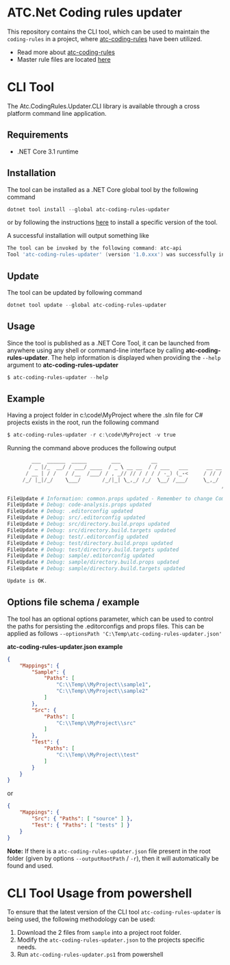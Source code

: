 # ATC.Net Coding rules updater

This repository contains the CLI tool, which can be used to maintain the `coding-rules` in a project, where [atc-coding-rules](https://github.com/atc-net/atc-coding-rules) have been utilized.

* Read more about [atc-coding-rules](https://github.com/atc-net/atc-coding-rules)
* Master rule files are located [here](https://github.com/atc-net/atc-coding-rules/tree/main/distribution)

# CLI Tool

The Atc.CodingRules.Updater.CLI library is available through a cross platform command line application.

## Requirements

- .NET Core 3.1 runtime

## Installation

The tool can be installed as a .NET Core global tool by the following command

```powershell
dotnet tool install --global atc-coding-rules-updater
```

or by following the instructions [here](https://www.nuget.org/packages/atc-coding-rules-updater/) to install a specific version of the tool.

A successful installation will output something like

```powershell
The tool can be invoked by the following command: atc-api
Tool 'atc-coding-rules-updater' (version '1.0.xxx') was successfully installed.`
```

## Update

The tool can be updated by following command

```powershell
dotnet tool update --global atc-coding-rules-updater
```

## Usage

Since the tool is published as a .NET Core Tool, it can be launched from anywhere using any shell or command-line interface by calling **atc-coding-rules-updater**. The help information is displayed when providing the `--help` argument to **atc-coding-rules-updater**

```powershell
$ atc-coding-rules-updater --help
```

## Example

Having a project folder in c:\code\MyProject where the .sln file for C# projects exists in the root, run the following command

```powershell
$ atc-coding-rules-updater -r c:\code\MyProject -v true
```

Running the command above produces the following output

```powershell
        ___  ______  _____        ___          __                                 __        __
       / _ |/_  __/ / ___/ ____  / _ \ __ __  / / ___   ___      __ __   ___  ___/ / ___ _ / /_ ___   ____
      / __ | / /   / /__  /___/ / , _// // / / / / -_) (_-<     / // /  / _ \/ _  / / _ `// __// -_) / __/
     /_/ |_|/_/    \___/       /_/|_| \_,_/ /_/  \__/ /___/     \_,_/  / .__/\_,_/  \_,_/ \__/ \__/ /_/
                                                                      /_/

FileUpdate # Information: common.props updated - Remember to change CompanyName in the file
FileUpdate # Debug: code-analysis.props updated
FileUpdate # Debug: .editorconfig updated
FileUpdate # Debug: src/.editorconfig updated
FileUpdate # Debug: src/directory.build.props updated
FileUpdate # Debug: src/directory.build.targets updated
FileUpdate # Debug: test/.editorconfig updated
FileUpdate # Debug: test/directory.build.props updated
FileUpdate # Debug: test/directory.build.targets updated
FileUpdate # Debug: sample/.editorconfig updated
FileUpdate # Debug: sample/directory.build.props updated
FileUpdate # Debug: sample/directory.build.targets updated

Update is OK.
```

## Options file schema / example

The tool has an optional options parameter, which can be used to control the paths for persisting the .editorconfigs and props files. This can be applied as follows `--optionsPath 'C:\Temp\atc-coding-rules-updater.json'`

**atc-coding-rules-updater.json example**

```json
{
	"Mappings": {
		"Sample": {
			"Paths": [
				"C:\\Temp\\MyProject\\sample1",
				"C:\\Temp\\MyProject\\sample2"
			]
		},
		"Src": {
			"Paths": [
				"C:\\Temp\\MyProject\\src"
			]
		},
		"Test": {
			"Paths": [
				"C:\\Temp\\MyProject\\test"
			]
		}
	}
}
```

or

```json
{
	"Mappings": {
		"Src": { "Paths": [ "source" ] },
		"Test": { "Paths": [ "tests" ] }
	}
}
```

**Note:** If there is a `atc-coding-rules-updater.json` file present in the root folder (given by options `--outputRootPath` /  `-r`), then it will automatically be found and used.

# CLI Tool Usage from powershell

To ensure that the latest version of the CLI tool `atc-coding-rules-updater` is being used, the following methodology can be used:

1) Download the 2 files from `sample` into a project root folder.
2) Modify the `atc-coding-rules-updater.json` to the projects specific needs.
3) Run `atc-coding-rules-updater.ps1` from powershell
